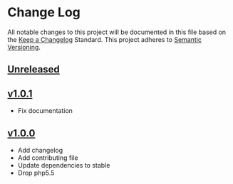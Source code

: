 # Change Log
All notable changes to this project will be documented in this file based on the [Keep a Changelog](http://keepachangelog.com/) Standard.
This project adheres to [Semantic Versioning](http://semver.org/).

## [Unreleased](https://github.com/gbprod/algolia-specification-bundle/compare/v1.0.1...HEAD)

## [v1.0.1](https://github.com/gbprod/algolia-specification-bundle/compare/v1.0.0...v1.0.1)

 - Fix documentation

## [v1.0.0](https://github.com/gbprod/algolia-specification-bundle/compare/v0.1.0...v1.0.0)

 - Add changelog
 - Add contributing file
 - Update dependencies to stable
 - Drop php5.5
